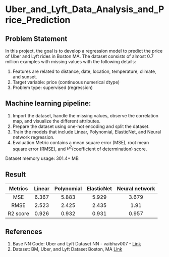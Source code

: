 # Uber_and_Lyft_Data_Analysis_and_Price_Prediction
## Problem Statement
In this project, the goal is to develop a regression model to predict the price of Uber and Lyft rides in Boston MA.
The dataset consists of almost 0.7 million examples with missing values with the following details:

1. Features are related to distance, date, location, temperature, climate, and sunset.
2. Target variable: price (continuous numerical dtype)
3. Problem type: supervised (regression)

## Machine learning pipeline:
1. Import the dataset, handle the missing values, observe the correlation map, and visualize the different attributes.
2. Prepare the dataset using one-hot encoding and split the dataset. 
3. Train the models that include Linear, Polynomial, ElasticNet, and Neural network regression.
4. Evaluation Metric contains a mean square error (MSE), root mean square error (RMSE), and $R^2$(coefficient of determination) score.

Dataset memory usage: 301.4+ MB

## Result

| Metrics        | Linear         | Polynomial  |ElasticNet  |Neural network |
|:-------------:|:-------------:|:-------------:|:-------------:|:-------------:|
| MSE|6.367|5.883|5.929|3.679|
| RMSE|2.523|2.425|2.435|1.91|
| R2 score|0.926|0.932|0.931|0.957|

## References
1. Base NN Code: Uber and Lyft Dataset NN - vaibhav007 - [Link](https://www.kaggle.com/code/vaibhavkumbhar/uber-and-lyft-dataset-nn)
2. Dataset: BM, Uber, and Lyft Dataset Boston, MA [Link](https://www.kaggle.com/datasets/brllrb/uber-and-lyft-dataset-boston-ma)
